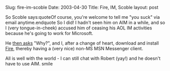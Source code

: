 Slug: fire-im-scoble
Date: 2003-04-30
Title: Fire, IM, Scoble
layout: post

So Scoble says:quoteOf course, you&#39;re welcome to tell me &quot;you suck&quot; via email anytime.endquote
So I did! I hadn&#39;t seen him on AIM in a while, and so I (very tongue-in-cheek) accused him of ceasing his AOL IM activities because he&#39;s going to work for Microsoft.

He <a href="http://radio.weblogs.com/0001011/2003/04/29.html#a2897">then asks</a> &quot;Why?&quot;, and I, after a change of heart, download and install <a href="http://fire.sourceforge.net">Fire</a>, thereby having a (very nice) non-MS MSN Messenger client.

All is well with the world - I can still chat with Robert (yay!) and he doesn&#39;t have to use AIM. smile
